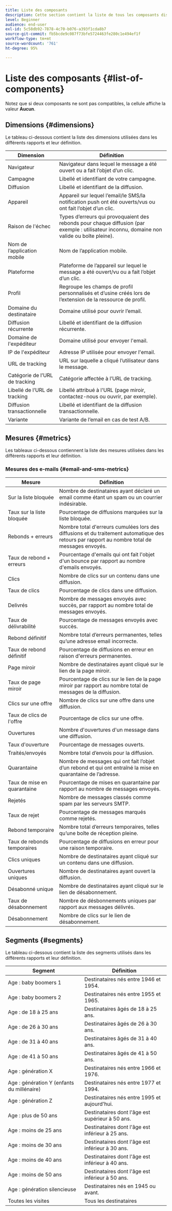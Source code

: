 ```yaml
---
title: Liste des composants
description: Cette section contient la liste de tous les composants disponibles dans les rapports dynamiques et leur définition.
level: Beginner
audience: end-user
exl-id: 5c58db92-7878-4c70-b076-a393f1cda8b7
source-git-commit: fb5bcde9c087f73bfe5724463fe280c1e494ef1f
workflow-type: tm+mt
source-wordcount: '761'
ht-degree: 95%

---
```


# Liste des composants {#list-of-components}

Notez que si deux composants ne sont pas compatibles, la cellule affiche la valeur **Aucun**.

## Dimensions {#dimensions}

Le tableau ci-dessous contient la liste des dimensions utilisées dans les différents rapports et leur définition.

<table> 
 <thead> 
  <tr> 
   <th> Dimension<br/> </th> 
   <th> Définition<br/> </th> 
  </tr> 
 </thead> 
 <tbody> 
  <tr> 
   <td> Navigateur<br/> </td> 
   <td> Navigateur dans lequel le message a été ouvert ou a fait l’objet d’un clic.<br/> </td> 
  </tr> 
  <tr> 
   <td> Campagne<br/> </td> 
   <td> Libellé et identifiant de votre campagne.<br/> </td> 
  </tr> 
  <tr> 
   <td> Diffusion<br/> </td> 
   <td> Libellé et identifiant de la diffusion.<br/> </td> 
  </tr> 
  <tr> 
   <td> Appareil<br/> </td> 
   <td> Appareil sur lequel l’email/le SMS/la notification push ont été ouverts/vus ou ont fait l’objet d’un clic.<br/> </td> 
  </tr> 
  <tr> 
   <td> Raison de l'échec<br/> </td> 
   <td> Types d’erreurs qui provoquaient des rebonds pour chaque diffusion (par exemple : utilisateur inconnu, domaine non valide ou boîte pleine).<br/> </td> 
  </tr> 
  <tr> 
   <td> Nom de l’application mobile<br/> </td> 
   <td> Nom de l’application mobile.<br/> </td> 
  </tr>
  <tr> 
   <td> Plateforme<br/> </td> 
   <td> Plateforme de l’appareil sur lequel le message a été ouvert/vu ou a fait l’objet d’un clic.<br/> </td> 
  </tr> 
  <tr> 
   <td> Profil<br/> </td> 
   <td> Regroupe les champs de profil personnalisés et d’usine créés lors de l’extension de la ressource de profil.<br/> </td> 
  </tr> 
  <tr> 
   <td> Domaine du destinataire<br/> </td> 
   <td> Domaine utilisé pour ouvrir l’email.<br/> </td> 
  </tr> 
  <tr> 
   <td> Diffusion récurrente<br/> </td> 
   <td> Libellé et identifiant de la diffusion récurrente.<br/> </td> 
  </tr> 
  <tr> 
   <td> Domaine de l'expéditeur<br/> </td> 
   <td> Domaine utilisé pour envoyer l'email.<br/> </td> 
  </tr> 
  <tr> 
   <td> IP de l'expéditeur<br/> </td> 
   <td> Adresse IP utilisée pour envoyer l'email.<br/> </td> 
  </tr> 
  <tr> 
   <td> URL de tracking<br/> </td> 
   <td> URL sur laquelle a cliqué l’utilisateur dans le message.<br/> </td> 
  </tr> 
  <tr> 
   <td> Catégorie de l’URL de tracking<br/> </td> 
   <td> Catégorie affectée à l’URL de tracking.<br/> </td> 
  </tr> 
  <tr> 
   <td> Libellé de l’URL de tracking<br/> </td> 
   <td> Libellé attribué à l'URL (page miroir, contactez-nous ou ouvrir, par exemple).<br/> </td> 
  </tr> 
  <tr> 
   <td> Diffusion transactionnelle<br/> </td> 
   <td> Libellé et identifiant de la diffusion transactionnelle.<br/> </td> 
  </tr> 
  <tr> 
   <td> Variante<br/> </td> 
   <td> Variante de l’email en cas de test A/B.<br/> </td> 
  </tr> 
 </tbody> 
</table>

## Mesures   {#metrics}

Les tableaux ci-dessous contiennent la liste des mesures utilisées dans les différents rapports et leur définition.

### Mesures des e-mails {#email-and-sms-metrics}

<table> 
 <thead> 
  <tr> 
   <th> Mesure<br/> </th> 
   <th> Définition<br/> </th> 
  </tr> 
 </thead> 
 <tbody> 
  <tr> 
   <td> Sur la liste bloquée<br/> </td> 
   <td> Nombre de destinataires ayant déclaré un email comme étant un spam ou un courrier indésirable.<br/> </td> 
  </tr> 
  <tr> 
   <td> Taux sur la liste bloquée<br/> </td> 
   <td> Pourcentage de diffusions marquées sur la liste bloquée.<br/> </td> 
  </tr> 
  <tr> 
   <td> Rebonds + erreurs<br/> </td> 
   <td> Nombre total d'erreurs cumulées lors des diffusions et du traitement automatique des retours par rapport au nombre total de messages envoyés.<br/> </td> 
  </tr> 
  <tr> 
   <td> Taux de rebond + erreurs<br/> </td> 
   <td> Pourcentage d'emails qui ont fait l'objet d'un bounce par rapport au nombre d'emails envoyés.<br/> </td> 
  </tr> 
  <tr> 
   <td> Clics<br/> </td> 
   <td> Nombre de clics sur un contenu dans une diffusion.<br/> </td> 
  </tr> 
  <tr> 
   <td> Taux de clics<br/> </td> 
   <td> Pourcentage de clics dans une diffusion.<br/> </td> 
  </tr> 
  <tr> 
   <td> Delivrés<br/> </td> 
   <td> Nombre de messages envoyés avec succès, par rapport au nombre total de messages envoyés.<br/> </td> 
  </tr> 
  <tr> 
   <td> Taux de délivrabilité<br/> </td> 
   <td> Pourcentage de messages envoyés avec succès.<br/> </td> 
  </tr> 
  <tr> 
   <td> Rebond définitif<br/> </td> 
   <td> Nombre total d’erreurs permanentes, telles qu’une adresse email incorrecte.<br/> </td> 
  </tr> 
  <tr> 
   <td> Taux de rebond définitif<br/> </td> 
   <td> Pourcentage de diffusions en erreur en raison d'erreurs permanentes.<br/> </td> 
  </tr> 
  <tr> 
   <td> Page miroir<br/> </td> 
   <td> Nombre de destinataires ayant cliqué sur le lien de la page miroir.<br/> </td> 
  </tr> 
  <tr> 
   <td> Taux de page miroir<br/> </td> 
   <td> Pourcentage de clics sur le lien de la page miroir par rapport au nombre total de messages de la diffusion.<br/> </td> 
  </tr> 
  <tr> 
   <td> Clics sur une offre<br/> </td> 
   <td> Nombre de clics sur une offre dans une diffusion.<br/> </td> 
  </tr> 
  <tr> 
   <td> Taux de clics de l'offre<br/> </td> 
   <td> Pourcentage de clics sur une offre.<br/> </td> 
  </tr> 
  <tr> 
   <td> Ouvertures<br/> </td> 
   <td> Nombre d'ouvertures d'un message dans une diffusion.<br/> </td> 
  </tr> 
  <tr> 
   <td> Taux d'ouverture<br/> </td> 
   <td> Pourcentage de messages ouverts.<br/> </td> 
  </tr> 
  <tr> 
   <td> Traités/envoyés<br/> </td> 
   <td> Nombre total d’envois pour la diffusion.<br/> </td> 
  </tr> 
  <tr> 
   <td> Quarantaine<br/> </td> 
   <td> Nombre de messages qui ont fait l’objet d’un rebond et qui ont entraîné la mise en quarantaine de l’adresse.<br/> </td> 
  </tr> 
  <tr> 
   <td> Taux de mise en quarantaine<br/> </td> 
   <td> Pourcentage de mises en quarantaine par rapport au nombre de messages envoyés.<br/> </td> 
  </tr> 
  <tr> 
   <td> Rejetés<br/> </td> 
   <td> Nombre de messages classés comme spam par les serveurs SMTP.<br/> </td> 
  </tr> 
  <tr> 
   <td> Taux de rejet<br/> </td> 
   <td> Pourcentage de messages marqués comme rejetés.<br/> </td> 
  </tr> 
  <tr> 
   <td> Rebond temporaire<br/> </td> 
   <td> Nombre total d’erreurs temporaires, telles qu’une boîte de réception pleine.<br/> </td> 
  </tr> 
  <tr> 
   <td> Taux de rebonds temporaires<br/> </td> 
   <td> Pourcentage de diffusions en erreur pour une raison temporaire.<br/> </td> 
  </tr> 
  <tr> 
   <td> Clics uniques<br/> </td> 
   <td> Nombre de destinataires ayant cliqué sur un contenu dans une diffusion.<br/> </td> 
  </tr> 
  <tr> 
   <td> Ouvertures uniques<br/> </td> 
   <td> Nombre de destinataires ayant ouvert la diffusion.<br/> </td> 
  </tr> 
  <tr> 
   <td> Désabonné unique<br/> </td> 
   <td> Nombre de destinataires ayant cliqué sur le lien de désabonnement.<br/> </td> 
  </tr> 
  <tr> 
   <td> Taux de désabonnement<br/> </td> 
   <td> Nombre de désbonnements uniques par rapport aux messages délivrés.<br/> </td> 
  </tr> 
  <tr> 
   <td> Désabonnement<br/> </td> 
   <td> Nombre de clics sur le lien de désabonnement.<br/> </td> 
  </tr> 
 </tbody> 
</table>

<!--
### Push notification metrics {#push-notification-metrics}

<table> 
 <thead> 
  <tr> 
   <th> Metric<br/> </th> 
   <th> Definition<br/> </th> 
  </tr> 
 </thead> 
 <tbody> 
  <tr> 
   <td> Bounces + Errors<br/> </td> 
   <td> Total of errors cumulated during delivery in relation to the total number of sent messages, e.g. errors from MCPNS or provider.<br/> </td> 
  </tr> 
  <tr> 
   <td> Bounce + Error rate<br/> </td> 
   <td> Percentage of push notifications that bounced compared to push notifications sent.<br/> </td> 
  </tr> 
  <tr> 
   <td> Click<br/> </td> 
   <td> Number of times a push notification has been delivered to the device and clicked on by the user. The user either wanted to view the notification, which will then be moved to Push Open tracking, or dismiss it.<br/> </td> 
  </tr> 
  <tr> 
   <td> Click through rate<br/> </td> 
   <td> Percentage of users who interacted with the push notification.<br/> </td> 
  </tr> 
  <tr> 
   <td> Delivered<br/> </td> 
   <td> Number of push notifications successfully sent, in relation to the total number of sent push notifications.<br/> </td> 
  </tr> 
  <tr> 
   <td> Delivered rate<br/> </td> 
   <td> Percentage of push notifications successfully sent.<br/> </td> 
  </tr> 
  <tr> 
   <td> Impressions<br/> </td> 
   <td> Number of times a push notification has been delivered to the device and left untouched in the notification center. In most cases, impressions number should be similar to the delivered number. This ensures that the device got the message and relayed that information back to the server.<br/> </td> 
  </tr> 
  <tr> 
   <td> Processed/sent<br/> </td> 
   <td> Total number of push notifications sent.<br/> </td> 
  </tr> 
  <tr> 
   <td> Open<br/> </td> 
   <td> Total number of push notifications delivered to the device and clicked on by users thus opening the app. This is similar to the Push Click except a Push Open will not be triggered if the notification was dismissed.<br/> </td> 
  </tr> 
  <tr> 
   <td> Open rate<br/> </td> 
   <td> Percentage of opened push notifications.<br/> </td> 
  </tr> 
  <tr> 
   <td> Unique clicks<br/> </td> 
   <td> Number of times a unique user interacts with the push notification, e.g. clicks on the notification or button.<br/> </td> 
  </tr> 
  <tr> 
   <td> Unique impressions<br/> </td> 
   <td> Number of impressions by recipient.<br/> </td> 
  </tr> 
  <tr> 
   <td> Unique Opens<br/> </td> 
   <td> Number of recipients who opened the delivery.<br/> </td> 
  </tr> 
 </tbody> 
</table>

### In-App metrics {#in-app-metrics}

<table> 
 <thead> 
  <tr> 
   <th> Metric<br/> </th> 
   <th> Definition<br/> </th> 
  </tr> 
 </thead> 
 <tbody> 
  <tr> 
   <td> Delivered<br/> </td> 
   <td> Total number of In-App messages delivered to the device by the service provider.<br/> </td> 
  </tr> 
  <tr> 
   <td> Impressions<br/> </td> 
   <td> Total of In-App messages seen by recipients depending on whether trigger criterion was met.<br/> </td> 
  </tr> 
  <tr> 
   <td> In-App clicks <br/> </td> 
   <td> Total number of recipients who clicked on Button 1 or Button 2.<br/> </td> 
  </tr> 
  <tr> 
   <td> In-App click through rate<br/> </td> 
   <td> Percentage of users who clicked on Button 1 or Button 2 compared to users who saw the message.<br/> </td> 
  </tr> 
  <tr> 
   <td> In-App dismissal<br/> </td> 
   <td> Total number of messages that recipients dismissed either by clicking the close button or auto-dismiss.<br/> </td> 
  </tr> 
  <tr> 
   <td> In-App dismissal rate<br/> </td> 
   <td> Percentage of In-App messages that recipients dismissed.<br/> </td> 
  </tr> 
  <tr> 
   <td> Processed/sent<br/> </td> 
   <td> Total number of In-App messages sent from Adobe Campaign as part of the delivery sent process.<br/> </td> 
  </tr> 
  <tr> 
   <td> Unique impressions<br/> </td> 
   <td> Number of impressions by a unique recipient.<br/> </td> 
  </tr> 
  <tr> 
   <td> Unique In-App clicks<br/> </td> 
   <td> Number of times recipients clicked on Button 1 or Button 2.<br/> </td> 
  </tr> 
  <tr> 
   <td> Unique In-App dismissals<br/> </td> 
   <td> Number of time recipients dismissed an In-App message.<br/> </td> 
  </tr> 
 </tbody> 
</table>
-->

## Segments {#segments}

Le tableau ci-dessous contient la liste des segments utilisés dans les différents rapports et leur définition.

<table> 
 <thead> 
  <tr> 
   <th> Segment<br/> </th> 
   <th> Définition<br/> </th> 
  </tr> 
 </thead> 
 <tbody> 
  <tr> 
   <td> Age : baby boomers 1<br/> </td> 
   <td> Destinataires nés entre 1946 et 1954.<br/> </td> 
  </tr> 
  <tr> 
   <td> Age : baby boomers 2<br/> </td> 
   <td> Destinataires nés entre 1955 et 1965.<br/> </td> 
  </tr> 
  <tr> 
   <td> Age : de 18 à 25 ans<br/> </td> 
   <td> Destinataires âgés de 18 à 25 ans.<br/> </td> 
  </tr> 
  <tr> 
   <td> Age : de 26 à 30 ans<br/> </td> 
   <td> Destinataires âgés de 26 à 30 ans.<br/> </td> 
  </tr> 
  <tr> 
   <td> Age : de 31 à 40 ans<br/> </td> 
   <td> Destinataires âgés de 31 à 40 ans.<br/> </td> 
  </tr> 
  <tr> 
   <td> Age : de 41 à 50 ans<br/> </td> 
   <td> Destinataires âgés de 41 à 50 ans.<br/> </td> 
  </tr> 
  <tr> 
   <td> Age : génération X<br/> </td> 
   <td> Destinataires nés entre 1966 et 1976.<br/> </td> 
  </tr> 
  <tr> 
   <td> Age : génération Y (enfants du millénaire)<br/> </td> 
   <td> Destinataires nés entre 1977 et 1994.<br/> </td> 
  </tr> 
  <tr> 
   <td> Age : génération Z<br/> </td> 
   <td> Destinataires nés entre 1995 et aujourd'hui.<br/> </td> 
  </tr> 
  <tr> 
   <td> Age : plus de 50 ans<br/> </td> 
   <td> Destinataires dont l'âge est supérieur à 50 ans.<br/> </td> 
  </tr> 
  <tr> 
   <td> Age : moins de 25 ans<br/> </td> 
   <td> Destinataires dont l'âge est inférieur à 25 ans.<br/> </td> 
  </tr> 
  <tr> 
   <td> Age : moins de 30 ans<br/> </td> 
   <td> Destinataires dont l'âge est inférieur à 30 ans.<br/> </td> 
  </tr> 
  <tr> 
   <td> Age : moins de 40 ans<br/> </td> 
   <td> Destinataires dont l'âge est inférieur à 40 ans.<br/> </td> 
  </tr> 
  <tr> 
   <td> Age : moins de 50 ans<br/> </td> 
   <td> Destinataires dont l'âge est inférieur à 50 ans.<br/> </td> 
  </tr> 
  <tr> 
   <td> Age : génération silencieuse<br/> </td> 
   <td> Destinataires nés en 1945 ou avant.<br/> </td> 
  </tr> 
  <tr> 
   <td> Toutes les visites<br/> </td> 
   <td> Tous les destinataires<br/> </td> 
  </tr>
 </tbody> 
</table>
